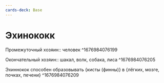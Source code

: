 ```yaml
---
cards-deck: Base
---
```


# Эхинококк
Промежуточный хозяин:: человек ^1676984076199

Окончательный хозяин:: шакал, волк, собака, лиса ^1676984076205

Эхиннокок способен образовывать {кисты (финны)} в {лёгких, мозге, почках, печени}
^1676984076209
